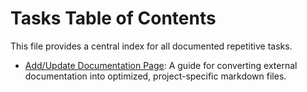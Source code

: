# Tasks Table of Contents

This file provides a central index for all documented repetitive tasks.

*   [Add/Update Documentation Page](../../tasks/add_update_documentation_page.md): A guide for converting external documentation into optimized, project-specific markdown files.
